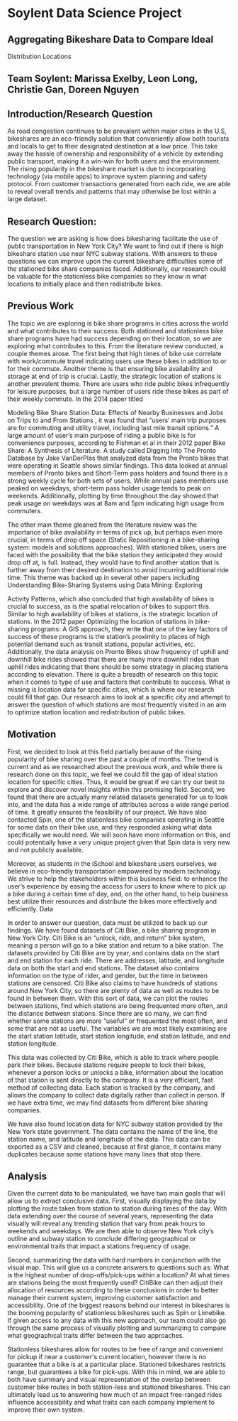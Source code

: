 # Soylent Data Science Project

## Aggregating Bikeshare Data to Compare Ideal
Distribution Locations

## Team Soylent: Marissa Exelby, Leon Long, Christie Gan, Doreen Nguyen

## Introduction/Research Question

As road congestion continues to be prevalent within major cities in the U.S, bikeshares
are an eco-friendly solution that conveniently allow both tourists and locals to get to their
designated destination at a low price. This take away the hassle of ownership and responsibility
of a vehicle by extending public transport, making it a win-win for both users and the
environment. The rising popularity in the bikeshare market is due to incorporating technology
(via mobile apps) to improve system planning and safety protocol. From customer transactions
generated from each ride, we are able to reveal overall trends and patterns that may otherwise
be lost within a large dataset.

## Research Question: 

The question we are asking is how does bikesharing facilitate the use of
public transportation in New York City? We want to find out if there is high bikeshare station use
near NYC subway stations. With answers to these questions we can improve upon the current
bikeshare difficulties some of the stationed bike share companies faced. Additionally, our
research could be valuable for the stationless bike companies so they know in what locations to
initially place and then redistribute bikes.

## Previous Work

The topic we are exploring is bike share programs in cities across the world and what
contributes to their success. Both stationed and stationless bike share programs have had
success depending on their location, so we are exploring what contributes to this. From the
literature review conducted, a couple themes arose. The first being that high times of bike use
correlate with work/commute travel indicating users use these bikes in addition to or for their
commute. Another theme is that ensuring bike availability and storage at end of trip is crucial.
Lastly, the strategic location of stations is another prevalent theme.
There are users who ride public bikes infrequently for leisure purposes, but a large
number of users ride these bikes as part of their weekly commute. In the 2014 paper titled

Modeling Bike Share Station Data: Effects of Nearby Businesses and Jobs on Trips to and From
Stations , it was found that “users’ main trip purposes are for commuting and utility travel,
including last mile transit options.” A large amount of user’s main purpose of riding a public bike
is for convenience purposes, according to Fishman et al in their 2012 paper Bike Share: A
Synthesis of Literature. A study called Digging Into The Pronto Database by Jake VanDerPlas
that analyzed data from the Pronto bikes that were operating in Seattle shows similar findings.
This data looked at annual members of Pronto bikes and Short-Term pass holders and found
there is a strong weekly cycle for both sets of users. While annual pass members use peaked
on weekdays, short-term pass holder usage tends to peak on weekends. Additionally, plotting
by time throughout the day showed that peak usage on weekdays was at 8am and 5pm
indicating high usage from commuters.

The other main theme gleaned from the literature review was the importance of bike
availability in terms of pick up, but perhaps even more crucial, in terms of drop off space (Static
Repositioning in a bike-sharing system: models and solutions approaches). With stationed
bikes, users are faced with the possibility that the bike station they anticipated they would drop
off at, is full. Instead, they would have to find another station that is further away from their
desired destination to avoid incurring additional ride time. This theme was backed up in several
other papers including Understanding Bike-Sharing Systems using Data Mining: Exploring

Activity Patterns, which also concluded that high availability of bikes is crucial to success, as is
the spatial relocation of bikes to support this.
Similar to high availability of bikes at stations, is the strategic location of stations. In the
2012 paper Optimizing the location of stations in bike-sharing programs: A GIS approach, they
write that one of the key factors of success of these programs is the station’s proximity to places
of high potential demand such as transit stations, popular activities, etc. Additionally, the data
analysis on Pronto Bikes show frequency of uphill and downhill bike rides showed that there are
many more downhill rides than uphill rides indicating that there should be some strategy in
placing stations according to elevation.
There is quite a breadth of research on this topic when it comes to type of use and
factors that contribute to success. What is missing is location data for specific cities, which is
where our research could fill that gap. Our research aims to look at a specific city and attempt to
answer the question of which stations are most frequently visited in an aim to optimize station
location and redistribution of public bikes.

## Motivation

First, we decided to look at this field partially because of the rising popularity of bike
sharing over the past a couple of months. The trend is current and as we researched about the
previous work, and while there is research done on this topic, we feel we could fill the gap of
ideal station location for specific cities. Thus, it would be great if we can try our best to explore
and discover novel insights within this promising field.
Second, we found that there are actually many related datasets generated for us to look
into, and the data has a wide range of attributes across a wide range period of time. It greatly
ensures the feasibility of our project. We have also contacted Spin, one of the stationless bike
companies operating in Seattle for some data on their bike use, and they responded asking
what data specifically we would need. We will soon have more information on this, and could
potentially have a very unique project given that Spin data is very new and not publicly
available.

Moreover, as students in the iSchool and bikeshare users ourselves, we believe in
eco-friendly transportation empowered by modern technology. We strive to help the
stakeholders within this business field: to enhance the user’s experience by easing the access
for users to know where to pick up a bike during a certain time of day, and, on the other hand, to
help business best utilize their resources and distribute the bikes more effectively and efficiently.
Data

In order to answer our question, data must be utilized to back up our findings. We have
found datasets of Citi Bike, a bike sharing program in New York City. Citi Bike is an “unlock,
ride, and return” bike system, meaning a person will go to a bike station and return to a bike
station. The datasets provided by Citi Bike are by year, and contains data on the start and end
station for each ride. There are addresses, latitude, and longitude data on both the start and end
stations. The dataset also contains information on the type of rider, and gender, but the time in
between stations are censored. Citi Bike also claims to have hundreds of stations around New
York City, so there are plenty of data as well as routes to be found in between them. With this
sort of data, we can plot the routes between stations, find which stations are being frequented
more often, and the distance between stations. Since there are so many, we can find whether
some stations are more “useful” or frequented the most often, and some that are not as useful.
The variables we are most likely examining are the start station latitude, start station longitude,
end station latitude, and end station longitude.

This data was collected by Citi Bike, which is able to track where people park their bikes.
Because stations require people to lock their bikes, whenever a person locks or unlocks a bike,
information about the location of that station is sent directly to the company. It is a very efficient,
fast method of collecting data. Each station is tracked by the company, and allows the company
to collect data digitally rather than collect in person. If we have extra time, we may find datasets
from different bike sharing companies.

We have also found location data for NYC subway station provided by the New York
state government. The data contains the name of the line, the station name, and latitude and
longitude of the data. This data can be exported as a CSV and cleaned, because at first glance,
it contains many duplicates because some stations have many lines that stop there.

## Analysis

Given the current data to be manipulated, we have two main goals that will allow us to
extract conclusive data. First, visually displaying the data by plotting the route taken from station
to station during times of the day. With data extending over the course of several years,
representing the data visually will reveal any trending station that vary from peak hours to
weekends and weekdays. We are then able to observe New York city’s outline and subway
station to conclude differing geographical or environmental traits that impact a stations
frequency of usage.

Second, summarizing the data with hard numbers in conjunction with the visual map.
This will give us a concrete answers to questions such as: What is the highest number of
drop-offs/pick-ups within a location? At what times are stations being the most frequently used?
CitiBike can then adjust their allocation of resources according to these conclusions in order to
better manage their current system, improving customer satisfaction and accessibility.
One of the biggest reasons behind our interest in bikeshares is the booming popularity of
stationless bikeshares such as Spin or Limebike. If given access to any data with this new
approach, our team could also go through the same process of visually plotting and
summarizing to compare what geographical traits differ between the two approaches.

Stationless bikeshares allow for routes to be free of range and convenient for pickup if near a
customer's current location, however there is no guarantee that a bike is at a particular place.
Stationed bikeshares restricts range, but guarantees a bike for pick-ups. With this in mind, we
are able to both have summary and visual representation of the overlap between customer bike
routes in both station-less and stationed bikeshares. This can ultimately lead us to answering
how much of an impact free-ranged rides influence accessibility and what traits can each
company implement to improve their own system.
